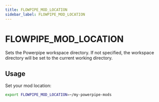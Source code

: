 ```yaml
---
title: FLOWPIPE_MOD_LOCATION
sidebar_label: FLOWPIPE_MOD_LOCATION
---
```


# FLOWPIPE_MOD_LOCATION
Sets the Powerpipe workspace directory. If not specified, the workspace directory will be set to the current working directory.


## Usage 
Set your mod location:
```bash
export FLOWPIPE_MOD_LOCATION=~/my-powerpipe-mods
```
